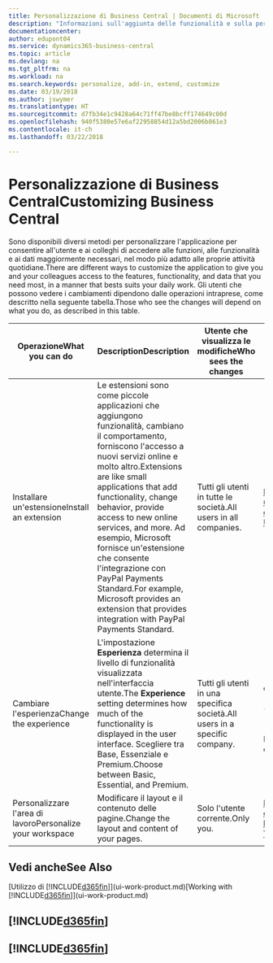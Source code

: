 ```yaml
---
title: Personalizzazione di Business Central | Documenti di Microsoft
description: "Informazioni sull'aggiunta delle funzionalità e sulla personalizzazione di Business Central."
documentationcenter: 
author: edupont04
ms.service: dynamics365-business-central
ms.topic: article
ms.devlang: na
ms.tgt_pltfrm: na
ms.workload: na
ms.search.keywords: personalize, add-in, extend, customize
ms.date: 03/19/2018
ms.author: jswymer
ms.translationtype: HT
ms.sourcegitcommit: d7fb34e1c9428a64c71ff47be8bcff174649c00d
ms.openlocfilehash: 940f5380e57e6af22958854d12a5bd2006b861e3
ms.contentlocale: it-ch
ms.lasthandoff: 03/22/2018

---
```

# <a name="customizing-business-central"></a><span data-ttu-id="c7ebf-103">Personalizzazione di Business Central</span><span class="sxs-lookup"><span data-stu-id="c7ebf-103">Customizing Business Central</span></span>
<!--NAV # Customizing Dynamics NAV -->
<span data-ttu-id="c7ebf-104">Sono disponibili diversi metodi per personalizzare l'applicazione per consentire all'utente e ai colleghi di accedere alle funzioni, alle funzionalità e ai dati maggiormente necessari, nel modo più adatto alle proprie attività quotidiane.</span><span class="sxs-lookup"><span data-stu-id="c7ebf-104">There are different ways to customize the application to give you and your colleagues access to the features, functionality, and data that you need most, in a manner that bests suits your daily work.</span></span> <span data-ttu-id="c7ebf-105">Gli utenti che possono vedere i cambiamenti dipendono dalle operazioni intraprese, come descritto nella seguente tabella.</span><span class="sxs-lookup"><span data-stu-id="c7ebf-105">Those who see the changes will depend on what you do, as described in this table.</span></span>

| <span data-ttu-id="c7ebf-106">Operazione</span><span class="sxs-lookup"><span data-stu-id="c7ebf-106">What you can do</span></span>    |  <span data-ttu-id="c7ebf-107">Description</span><span class="sxs-lookup"><span data-stu-id="c7ebf-107">Description</span></span>  |  <span data-ttu-id="c7ebf-108">Utente che visualizza le modifiche</span><span class="sxs-lookup"><span data-stu-id="c7ebf-108">Who sees the changes</span></span>  |  <span data-ttu-id="c7ebf-109">Ulteriori informazioni</span><span class="sxs-lookup"><span data-stu-id="c7ebf-109">More information</span></span>  |
|-----|---------------|---------|-------|
|<span data-ttu-id="c7ebf-110">Installare un'estensione</span><span class="sxs-lookup"><span data-stu-id="c7ebf-110">Install an extension</span></span>|<span data-ttu-id="c7ebf-111">Le estensioni sono come piccole applicazioni che aggiungono funzionalità, cambiano il comportamento, forniscono l'accesso a nuovi servizi online e molto altro.</span><span class="sxs-lookup"><span data-stu-id="c7ebf-111">Extensions are like small applications that add functionality, change behavior, provide access to new online services, and more.</span></span> <span data-ttu-id="c7ebf-112">Ad esempio, Microsoft fornisce un'estensione che consente l'integrazione con PayPal Payments Standard.</span><span class="sxs-lookup"><span data-stu-id="c7ebf-112">For example, Microsoft provides an extension that provides integration with PayPal Payments Standard.</span></span>|<span data-ttu-id="c7ebf-113">Tutti gli utenti in tutte le società.</span><span class="sxs-lookup"><span data-stu-id="c7ebf-113">All users in all companies.</span></span>|[<span data-ttu-id="c7ebf-114">Personalizzazione utilizzando le estensioni</span><span class="sxs-lookup"><span data-stu-id="c7ebf-114">Customizing Using Extensions</span></span>](ui-extensions.md)|
|<span data-ttu-id="c7ebf-115">Cambiare l'esperienza</span><span class="sxs-lookup"><span data-stu-id="c7ebf-115">Change the experience</span></span>|<span data-ttu-id="c7ebf-116">L'impostazione **Esperienza** determina il livello di funzionalità visualizzata nell'interfaccia utente.</span><span class="sxs-lookup"><span data-stu-id="c7ebf-116">The **Experience** setting determines how much of the functionality is displayed in the user interface.</span></span> <span data-ttu-id="c7ebf-117">Scegliere tra Base, Essenziale e Premium.</span><span class="sxs-lookup"><span data-stu-id="c7ebf-117">Choose between Basic, Essential, and Premium.</span></span>|<span data-ttu-id="c7ebf-118">Tutti gli utenti in una specifica società.</span><span class="sxs-lookup"><span data-stu-id="c7ebf-118">All users in a specific company.</span></span>|<span data-ttu-id="c7ebf-119">[Personalizzazione dell'esperienza [!INCLUDE[d365fin](includes/d365fin_md.md)]](ui-experiences.md)</span><span class="sxs-lookup"><span data-stu-id="c7ebf-119">[Customizing Your [!INCLUDE[d365fin](includes/d365fin_md.md)] Experience](ui-experiences.md)</span></span>|
|<span data-ttu-id="c7ebf-120">Personalizzare l'area di lavoro</span><span class="sxs-lookup"><span data-stu-id="c7ebf-120">Personalize your workspace</span></span>|<span data-ttu-id="c7ebf-121">Modificare il layout e il contenuto delle pagine.</span><span class="sxs-lookup"><span data-stu-id="c7ebf-121">Change the layout and content of your pages.</span></span>|<span data-ttu-id="c7ebf-122">Solo l'utente corrente.</span><span class="sxs-lookup"><span data-stu-id="c7ebf-122">Only you.</span></span>|[<span data-ttu-id="c7ebf-123">Personalizzazione dell'area di lavoro</span><span class="sxs-lookup"><span data-stu-id="c7ebf-123">Personalizing Your Workspace</span></span>](ui-personalization-user.md)|

## <a name="see-also"></a><span data-ttu-id="c7ebf-124">Vedi anche</span><span class="sxs-lookup"><span data-stu-id="c7ebf-124">See Also</span></span>
<span data-ttu-id="c7ebf-125">[Utilizzo di [!INCLUDE[d365fin](includes/d365fin_md.md)]](ui-work-product.md)</span><span class="sxs-lookup"><span data-stu-id="c7ebf-125">[Working with [!INCLUDE[d365fin](includes/d365fin_md.md)]](ui-work-product.md)</span></span>  

## [!INCLUDE[d365fin](includes/free_trial_md.md)]  
## [!INCLUDE[d365fin](includes/training_link_md.md)]

